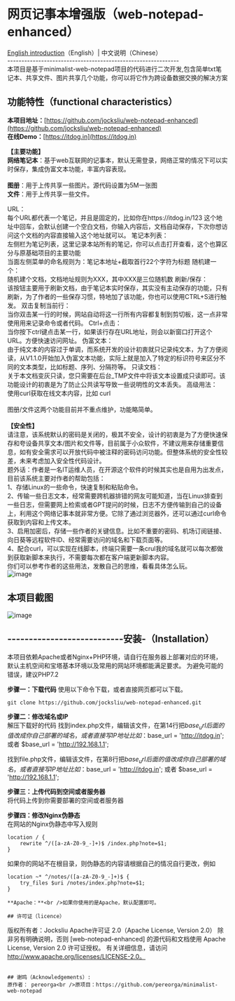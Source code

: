 # 网页记事本增强版（web-notepad-enhanced）
  [English introduction](https://github.com/jocksliu/web-notepad-enhanced/blob/main/README-English.md)（English）|   中文说明（Chinese）<br />
    -------------------------------------------------------------<br />
  本项目是基于minimalist-web-notepad项目的代码进行二次开发,包含简单txt笔记本、共享文件、图片共享几个功能，你可以将它作为跨设备数据交换的解决方案<br />

## **功能特性（functional characteristics）**

**本项目地址：**[https://github.com/jocksliu/web-notepad-enhanced](https://github.com/jocksliu/web-notepad-enhanced)<br />**在线Demo：**[https://itdog.in](https://itdog.in)

**【主要功能】**<br />**网络笔记本**：基于web互联网的记事本，默认无需登录，网络正常的情况下可以实时保存，集成伪富文本功能，丰富内容表现。<br /><br />**图册**：用于上传共享一些图片。源代码设置为5M一张图<br />**文件**：用于上传共享一些文件。

URL：<br />每个URL都代表一个笔记，并且是固定的，比如你在https://itdog.in/123 这个地址中回车，会默认创建一个空白文档，你输入内容后，文档自动保存，下次你想访问这个文档的内容直接输入这个地址就可以。
笔记本列表：<br />左侧栏为笔记列表，这里记录本站所有的笔记，你可以点击打开查看，这个也算区分与原基础项目的主要功能<br />当面左侧菜单的命名规则为：笔记本地址+截取首行22个字符为标题
随机建一个：<br />随机建个文档，文档地址规则为XXX，其中XXX是三位随机数
刷新/保存：<br />该按钮主要用于刷新文档，由于笔记本实时保存，其实没有主动保存的功能，只有刷新，为了作者的一些保存习惯，特地加了该功能，你也可以使用CTRL+S进行触发。
双击复制当前行：<br />当你双击某一行的时候，网站自动将这一行所有内容都复制到剪切板，这一点非常使用用来记录命令或者代码。
Ctrl+点击：<br />当你按下ctrl键点击某一行，如果该行存在URL地址，则会以新窗口打开这个URL。方便快速访问网址。
伪富文本：<br />由于纯文本的内容过于单调，而系统开发的设计初衷就只记录纯文本，为了方便阅读，从V1.1.0开始加入伪富文本功能，实际上就是加入了特定的标识符号来区分不同的文本类型，比如标题、序列、分隔符等。
只读文档：<br />关于本文档变灰只读，您只需要在后台_TMP文件中将该文本设置成只读即可。该功能设计的初衷是为了防止公共读写导致一些说明性的文本丢失。
高级用法：<br />使用curl获取在线文本内容，比如 curl <br />
<br />
图册/文件这两个功能目前并不重点维护，功能略简单。<br />
<br />
**【安全性】**<br />请注意，该系统默认的密码是关闭的，极其不安全，设计的初衷是为了方便快速保存和夸设备共享文本/图片和文件等，目前属于小众软件，不建议用来存储重要信息，如有安全需求可以开放代码中被注释的密码访问功能。但整体系统的安全性较差，未来考虑加入安全性代码设计。<br />
题外话：作者是一名IT运维人员，在开源这个软件的时候其实也是自用为出发点，目前该系统主要对作者的帮助包括：<br />
1、存储Linux的一些命令，快速复制和粘贴命令。<br />
2、传输一些日志文本，经常需要跨机器排错的网友可能知道，当在Linux排查到一些日志，但需要网上检索或者GPT提问的时候，日志不方便传输到自己的设备上，利用这个网络记事本就非常方便。它除了通过浏览器外，还可以通过curl命令获取到内容和上传文本。<br />
3、启用加密后，存储一些作者的关键信息。比如不重要的密码、机场订阅链接、向日葵等远程软件ID、经常需要访问的域名和下载页面等。<br />
4、配合curl，可以实现在线脚本，终端只需要一条crul我的域名就可以每次都做到获取新脚本来执行，不需要每次都在客户端更新脚本内容。<br />
你们可以参考作者的这些用法，发散自己的思维，看看具体怎么玩。<br />
![image](https://github.com/jocksliu/web-notepad-enhanced/assets/94985963/5268e360-3898-4e22-9b17-c3968016c843)



## 本项目截图
![image](https://github.com/jocksliu/web-notepad-enhanced/assets/94985963/a3861aee-77b3-4236-86e1-8a3f87588d25)

## ---------------------------安装-（Installation） 
本项目依赖Apache或者Nginx+PHP环境，请自行在服务器上部署对应的环境，默认主机空间和宝塔基本环境以及常用的网站环境都能满足要求。
为避免可能的错误，建议PHP7.2

**步骤一：下载代码**
使用以下命令下载，或者直接网页都可以下载。

```
git clone https://github.com/jocksliu/web-notepad-enhanced.git
```

**步骤二：修改域名或IP**<br />
解压下载好的代码
找到index.php文件，编辑该文件，在第14行把$base_url后面的值改成你自己部署的域名，或者直接写IP地址
比如：$base_url = 'http://itdog.in';  或者 $base_url = 'http://192.168.1.1';

找到file.php文件，编辑该文件，在第8行把$base_url后面的值改成你自己部署的域名，或者直接写IP地址
比如：$base_url = 'http://itdog.in';  或者 $base_url = 'http://192.168.1.1';

**步骤三：上传代码到空间或者服务器**<br />
将代码上传到你需要部署的空间或者服务器

**步骤四：修改Nginx伪静态**<br />
在网站的Nginx伪静态中写入规则
```
location / {
    rewrite ^/([a-zA-Z0-9_-]+)$ /index.php?note=$1;
}
```
如果你的网站不在根目录，则伪静态的内容请根据自己的情况自行更改，例如
```
location ~* ^/notes/([a-zA-Z0-9_-]+)$ {
    try_files $uri /notes/index.php?note=$1;
}

**Apache：**<br />如果你使用的是Apache，默认配置即可。

## 许可证（licence）
```
版权所有者：Jocksliu
Apache许可证 2.0（Apache License, Version 2.0）
除非另有明确说明，否则 [web-notepad-enhanced] 的源代码和文档使用 Apache License, Version 2.0 许可证授权。
有关详细信息，请访问 http://www.apache.org/licenses/LICENSE-2.0。
```

## 谢鸣（Acknowledgements）:
原作者： pereorga<br />原项目：https://github.com/pereorga/minimalist-web-notepad
